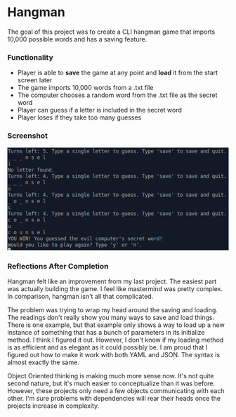 # Hangman

The goal of this project was to create a CLI hangman game that imports 10,000 possible words and has a saving feature.

### Functionality

* Player is able to <strong>save</strong> the game at any point and <strong>load</strong> it from the start screen later
* The game imports 10,000 words from a .txt file
* The computer chooses a random word from the .txt file as the secret word
* Player can guess if a letter is included in the secret word
* Player loses if they take too many guesses

### Screenshot

![Win Screen Screen Shot](hangman.png)

### Reflections After Completion

Hangman felt like an improvement from my last project. The easiest part was actually building the game. I feel like mastermind was pretty complex. In comparison, hangman isn't all that complicated.

The problem was trying to wrap my head around the saving and loading. The readings don't really show you many ways to save and load things. There is one example, but that example only shows a way to load up a new instance of something that has a bunch of parameters in its initialize method. I think I figured it out. However, I don't know if my loading method is as efficient and as elegant as it could possibly be. I am proud that I figured out how to make it work with both YAML and JSON. The syntax is almost exactly the same.

Object Oriented thinking is making much more sense now. It's not quite second nature, but it's much easier to conceptualize than it was before. However, these projects only need a few objects communicating with each other. I'm sure problems with dependencies will rear their heads once the projects increase in complexity.